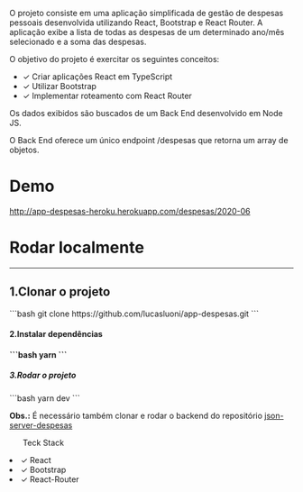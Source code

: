 <p>O projeto consiste em uma aplicação simplificada de gestão de despesas pessoais desenvolvida utilizando React, Bootstrap e React Router. A aplicação exibe a lista de todas as despesas de um determinado ano/mês selecionado e a soma das despesas.</p>
<p>O objetivo do projeto é exercitar os seguintes conceitos:</p>

<ul>
  <li>✓ Criar aplicações React em TypeScript</li>
  <li>✓ Utilizar Bootstrap</li>
  <li>✓ Implementar roteamento com React Router</li>
</ul>

<p>Os dados exibidos são buscados de um Back End desenvolvido em Node JS.</p>
<p>O Back End oferece um único endpoint /despesas que retorna um array de objetos.</p>

<h1>Demo</h1>
<a href="http://app-despesas-heroku.herokuapp.com/despesas/2020-06" target="_blank">http://app-despesas-heroku.herokuapp.com/despesas/2020-06</a>

<h1>Rodar localmente</h1><hr>

<h2>1.Clonar o projeto</h2>
```bash
git clone https://github.com/lucasluoni/app-despesas.git
```
<h4>2.Instalar dependências<h4>
```bash
yarn
```

<h5>3.Rodar o projeto</h5>
```bash
yarn dev
```

<p><strong>Obs.:</strong> É necessário também clonar e rodar o backend do repositório <a href="#" target="_blank">json-server-despesas</a></p>

<ul>Teck Stack</ul>
<li>✓ React</li>
<li>✓ Bootstrap</li>
<li>✓ React-Router</li>
